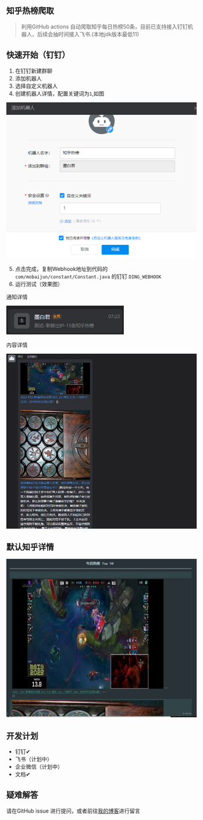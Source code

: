 ## 知乎热榜爬取

> 利用GitHub actions 自动爬取知乎每日热榜50条，目前已支持接入钉钉机器人，后续会抽时间接入飞书.(本地jdk版本最低11)

## 快速开始（钉钉）

1. 在钉钉新建群聊
2. 添加机器人
3. 选择自定义机器人
4. 创建机器人详情，配置关键词为`1`,如图

![img.png](img/3.png)

5. 点击完成，复制Webhook地址到代码的 `com/mobaijun/constant/Constant.java` 的钉钉 `DING_WEBHOOK`
6. 运行测试（效果图）

通知详情

![](img/4.png)

内容详情

![](img/2.png)

## 默认知乎详情

![](img/5.png)

## 开发计划

- 钉钉✔
- 飞书（计划中）
- 企业微信（计划中）
- 文档✔

## 疑难解答

请在GitHub issue 进行提问，或者前往[我的博客](https://www.mobaijun.com/contact/)进行留言